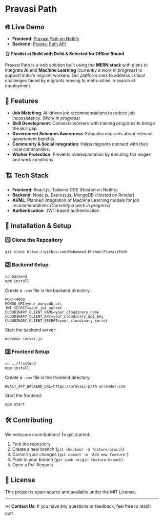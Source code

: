 # Pravasi Path

## 🌐 Live Demo

- **Frontend**: [Pravasi Path on Netlify](https://pravasipath.netlify.app)
- **Backend**: [Pravasi Path API](https://pravasi-path.onrender.com)

🏆 **Finalist at Build with Delhi & Selected for Offline Round**

Pravasi Path is a web solution built using the **MERN stack** with plans to integrate **AI** and **Machine Learning** *(currently a work in progress)* to support India's migrant workers. Our platform aims to address critical challenges faced by migrants moving to metro cities in search of employment.

## 🚀 Features

- **Job Matching**: AI-driven job recommendations to reduce job inconsistency. *(Work in progress)*
- **Skill Development**: Connects workers with training programs to bridge the skill gap.
- **Government Schemes Awareness**: Educates migrants about relevant government benefits.
- **Community & Social Integration**: Helps migrants connect with their local communities.
- **Worker Protection**: Prevents overexploitation by ensuring fair wages and work conditions.

## 🏗️ Tech Stack

- **Frontend**: React.js, Tailwind CSS (Hosted on Netlify)
- **Backend**: Node.js, Express.js, MongoDB (Hosted on Render)
- **AI/ML**: Planned integration of Machine Learning models for job recommendations *(Currently a work in progress)*
- **Authentication**: JWT-based authentication

## 🔧 Installation & Setup

### 1️⃣ Clone the Repository

```sh
git clone https://github.com/Mohammad-Ehshan/PravasiPath
```

### 2️⃣ Backend Setup

```sh
cd backend
npm install
```

Create a `.env` file in the backend directory:

```
PORT=4000
MONGO_URI=your_mongodb_uri
JWT_SECRET=your_jwt_secret
CLOUDINARY_CLIENT_NAME=your_cloudinary_name
CLOUDINARY_CLIENT_API=your_cloudinary_api_key
CLOUDINARY_CLIENT_SECRET=your_cloudinary_secret
```

Start the backend server:

```sh
nodemon server.js
```

### 3️⃣ Frontend Setup

```sh
cd ../frontend
npm install
```

Create a `.env` file in the frontend directory:

```
REACT_APP_BACKEND_URL=https://pravasi-path.onrender.com
```

Start the frontend:

```sh
npm start
```

## 🛠️ Contributing

We welcome contributions! To get started:

1. Fork the repository
2. Create a new branch (`git checkout -b feature-branch`)
3. Commit your changes (`git commit -m 'Add new feature'`)
4. Push to your branch (`git push origin feature-branch`)
5. Open a Pull Request

## 📜 License

This project is open-source and available under the MIT License.

---

✉️ **Contact Us**: If you have any questions or feedback, feel free to reach out!

